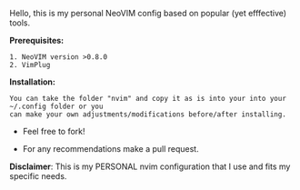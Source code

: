 Hello, this is my personal NeoVIM config based on popular (yet efffective) tools.

**Prerequisites:**

    1. NeoVIM version >0.8.0
    2. VimPlug

__Installation:__

    You can take the folder "nvim" and copy it as is into your into your ~/.config folder or you 
    can make your own adjustments/modifications before/after installing.


- Feel free to fork!

- For any recommendations make a pull request.


__Disclaimer__: This is my PERSONAL nvim configuration that I use and fits my specific needs.
